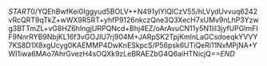 $START$0/YQEhBwfKei0Iggyud5BOLV++N491ylYlQlCzV55/hLVydUvvuq6242vRcQRT9qTkZ+wWX9R5RT+yhfP9126nkczQne3Q3XecH7xUMv9nLhP3Yzwg3BTTmZL+vG8HZ6hIngjURPQNcd+Bhj4EZ/oArAvuCN11y5N1lil3jyfUPGlmFIF9NnrRYB9NbjKL16f3vGOJIU7rj904M+JARpSK2TpjKmlnLaGCsdoeqkYVVY7KS8D1X8xgUcyg0KAEMMP4DwKnESkpcS/P56psk6UTiQeRi11NxMPjNA+YWI1iwa6MAo7AhrGvezH4sOQXk9zLeBRAEZbG4Q6aiHTNicjQ==$END$